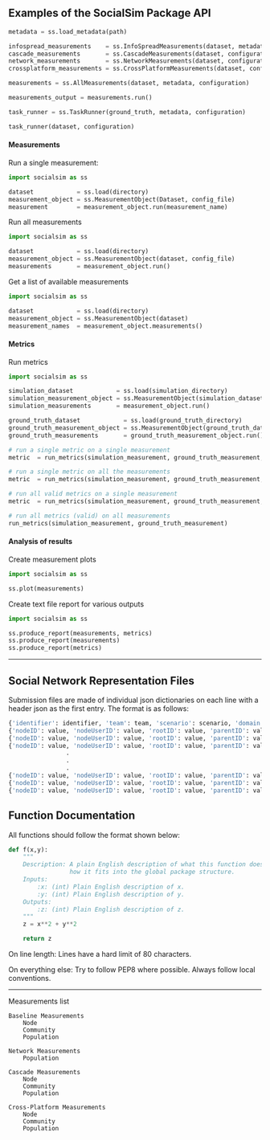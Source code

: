 ## Examples of the SocialSim Package API

```python 
metadata = ss.load_metadata(path)

infospread_measurements    = ss.InfoSpreadMeasurements(dataset, metadata, configuration)
cascade_measurements       = ss.CascadeMeasurements(dataset, configuration)
network_measurements       = ss.NetworkMeasurements(dataset, configuration)
crossplatform_measurements = ss.CrossPlatformMeasurements(dataset, configuration)

measurements = ss.AllMeasurements(dataset, metadata, configuration)

measurements_output = measurements.run()

task_runner = ss.TaskRunner(ground_truth, metadata, configuration)

task_runner(dataset, configuration)
```

#### Measurements

Run a single measurement:

```python
import socialsim as ss

dataset            = ss.load(directory)
measurement_object = ss.MeasurementObject(Dataset, config_file)
measurement        = measurement_object.run(measurement_name)
```

Run all measurements

```python
import socialsim as ss

dataset            = ss.load(directory)
measurement_object = ss.MeasurementObject(dataset, config_file)
measurements       = measurement_object.run()
```

Get a list of available measurements

```python
import socialsim as ss

dataset            = ss.load(directory)
measurement_object = ss.MeasurementObject(dataset)
measurement_names  = measurement_object.measurements()
```

#### Metrics

Run metrics

```python
import socialsim as ss

simulation_dataset            = ss.load(simulation_directory)
simulation_measurement_object = ss.MeasurementObject(simulation_dataset)
simulation_measurements       = measurement_object.run()

ground_truth_dataset            = ss.load(ground_truth_directory)
ground_truth_measurement_object = ss.MeasurementObject(ground_truth_dataset)
ground_truth_measurements       = ground_truth_measurement_object.run()

# run a single metric on a single measurement
metric  = run_metrics(simulation_measurement, ground_truth_measurement, measurement_name, metric_name)

# run a single metric on all the measurements
metric  = run_metrics(simulation_measurement, ground_truth_measurement, metric=metric_name)

# run all valid metrics on a single measurement
metric  = run_metrics(simulation_measurement, ground_truth_measurement, measurement=measurement_name)

# run all metrics (valid) on all measurements
run_metrics(simulation_measurement, ground_truth_measurement)
```

#### Analysis of results

Create measurement plots

```python
import socialsim as ss

ss.plot(measurements)
```

Create text file report for various outputs

```python
import socialsim as ss

ss.produce_report(measurements, metrics)
ss.produce_report(measurements)
ss.produce_report(metrics)
```
_______________________________________________________________________________

## Social Network Representation Files

Submission files are made of individual json dictionaries on each line with a
header json as the first entry. The format is as follows:

```python
{'identifier': identifier, 'team': team, 'scenario': scenario, 'domain': domain}
{'nodeID': value, 'nodeUserID': value, 'rootID': value, 'parentID': value, 'nodeTime': value, 'actionType': value, 'actionSubType': value, 'platform': platform}
{'nodeID': value, 'nodeUserID': value, 'rootID': value, 'parentID': value, 'nodeTime': value, 'actionType': value, 'actionSubType': value, 'platform': platform}
{'nodeID': value, 'nodeUserID': value, 'rootID': value, 'parentID': value, 'nodeTime': value, 'actionType': value, 'actionSubType': value, 'platform': platform}
                .                                                               .
                .                                                               .
                .                                                               .
{'nodeID': value, 'nodeUserID': value, 'rootID': value, 'parentID': value, 'nodeTime': value, 'actionType': value, 'actionSubType': value, 'platform': platform}
{'nodeID': value, 'nodeUserID': value, 'rootID': value, 'parentID': value, 'nodeTime': value, 'actionType': value, 'actionSubType': value, 'platform': platform}
{'nodeID': value, 'nodeUserID': value, 'rootID': value, 'parentID': value, 'nodeTime': value, 'actionType': value, 'actionSubType': value, 'platform': platform}
```

## Function Documentation

All functions should follow the format shown below:

```python
def f(x,y):
    """
    Description: A plain English description of what this function does and
                 how it fits into the global package structure.
    Inputs:
        :x: (int) Plain English description of x.
        :y: (int) Plain English description of y.
    Outputs:
        :z: (int) Plain English description of z.
    """
    z = x**2 + y**2

    return z
```

On line length: Lines have a hard limit of 80 characters.

On everything else: Try to follow PEP8 where possible. Always follow local
conventions.

_______________________________________________________________________________

Measurements list

    Baseline Measurements
        Node
        Community
        Population

    Network Measurements
        Population

    Cascade Measurements
        Node
        Community
        Population

    Cross-Platform Measurements 
        Node
        Community
        Population



